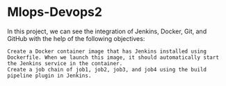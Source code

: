 # Mlops-Devops2
In this project, we can see the integration of Jenkins, Docker, Git, and GitHub with the help of the following objectives:

    Create a Docker container image that has Jenkins installed using Dockerfile. When we launch this image, it should automatically start the Jenkins service in the container.
    Create a job chain of job1, job2, job3, and job4 using the build pipeline plugin in Jenkins.
